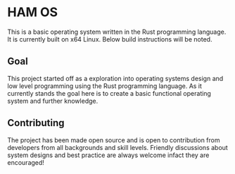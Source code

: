 # HAM OS

This is a basic operating system written in the Rust programming language. It is currently built on x64 Linux. Below build instructions will be noted.

## Goal

This project started off as a exploration into operating systems design and low level programming using the Rust programming language. As it currently stands the goal here is to create a basic functional operating system and further knowledge. 

## Contributing 

The project has been made open source and is open to contribution from developers from all backgrounds and skill levels. Friendly discussions about system designs and best practice are always welcome infact they are encouraged!
